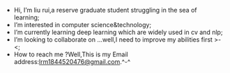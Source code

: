 - Hi, I’m liu rui,a reserve graduate student struggling in the sea of learning;
- I’m interested in computer science&technology;
- I’m currently learning deep learning which are widely used in cv and nlp;
- I’m looking to collaborate on ...well,I need to improve my abilities first >-<;
- How to reach me ?Well,This is my Email address:lrm1844520476@gmail.com.^-^

<!---
1844520476/1844520476 is a ✨ special ✨ repository because its `README.md` (this file) appears on your GitHub profile.
You can click the Preview link to take a look at your changes.
--->
